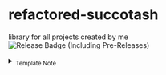 # refactored-succotash
library for all projects created by me
![Release Badge (Including Pre-Releases)](https://img.shields.io/github/v/release/Facelesssailor/refactored-succotash?include_prereleases) 






<details>
  <summary><sub>Template Note</summary>
  <sub>[Chat GPT was used for creating a basic template in some of the projects]</sub>
</details>

